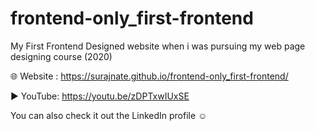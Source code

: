 # frontend-only_first-frontend
My First Frontend Designed website when i was pursuing my web page designing course (2020)

🌐 Website : https://surajnate.github.io/frontend-only_first-frontend/

▶️ YouTube: https://youtu.be/zDPTxwIUxSE

You can also check it out the LinkedIn profile ☺️